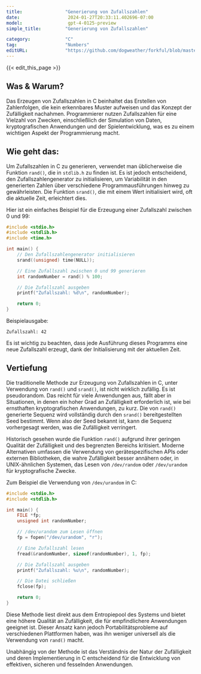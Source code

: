 ```yaml
---
title:                "Generierung von Zufallszahlen"
date:                  2024-01-27T20:33:11.402696-07:00
model:                 gpt-4-0125-preview
simple_title:         "Generierung von Zufallszahlen"

category:             "C"
tag:                  "Numbers"
editURL:              "https://github.com/dogweather/forkful/blob/master/content/de/c/generating-random-numbers.md"
---
```


{{< edit_this_page >}}

## Was & Warum?

Das Erzeugen von Zufallszahlen in C beinhaltet das Erstellen von Zahlenfolgen, die kein erkennbares Muster aufweisen und das Konzept der Zufälligkeit nachahmen. Programmierer nutzen Zufallszahlen für eine Vielzahl von Zwecken, einschließlich der Simulation von Daten, kryptografischen Anwendungen und der Spielentwicklung, was es zu einem wichtigen Aspekt der Programmierung macht.

## Wie geht das:

Um Zufallszahlen in C zu generieren, verwendet man üblicherweise die Funktion `rand()`, die in `stdlib.h` zu finden ist. Es ist jedoch entscheidend, den Zufallszahlengenerator zu initialisieren, um Variabilität in den generierten Zahlen über verschiedene Programmausführungen hinweg zu gewährleisten. Die Funktion `srand()`, die mit einem Wert initialisiert wird, oft die aktuelle Zeit, erleichtert dies.

Hier ist ein einfaches Beispiel für die Erzeugung einer Zufallszahl zwischen 0 und 99:

```c
#include <stdio.h>
#include <stdlib.h>
#include <time.h>

int main() {
    // Den Zufallszahlengenerator initialisieren
    srand((unsigned) time(NULL));

    // Eine Zufallszahl zwischen 0 und 99 generieren
    int randomNumber = rand() % 100;

    // Die Zufallszahl ausgeben
    printf("Zufallszahl: %d\n", randomNumber);

    return 0;
}
```

Beispielausgabe:

```
Zufallszahl: 42
```

Es ist wichtig zu beachten, dass jede Ausführung dieses Programms eine neue Zufallszahl erzeugt, dank der Initialisierung mit der aktuellen Zeit.

## Vertiefung

Die traditionelle Methode zur Erzeugung von Zufallszahlen in C, unter Verwendung von `rand()` und `srand()`, ist nicht wirklich zufällig. Es ist pseudorandom. Das reicht für viele Anwendungen aus, fällt aber in Situationen, in denen ein hoher Grad an Zufälligkeit erforderlich ist, wie bei ernsthaften kryptografischen Anwendungen, zu kurz. Die von `rand()` generierte Sequenz wird vollständig durch den `srand()` bereitgestellten Seed bestimmt. Wenn also der Seed bekannt ist, kann die Sequenz vorhergesagt werden, was die Zufälligkeit verringert.

Historisch gesehen wurde die Funktion `rand()` aufgrund ihrer geringen Qualität der Zufälligkeit und des begrenzten Bereichs kritisiert. Moderne Alternativen umfassen die Verwendung von gerätespezifischen APIs oder externen Bibliotheken, die wahre Zufälligkeit besser annähern oder, in UNIX-ähnlichen Systemen, das Lesen von `/dev/random` oder `/dev/urandom` für kryptografische Zwecke.

Zum Beispiel die Verwendung von `/dev/urandom` in C:

```c
#include <stdio.h>
#include <stdlib.h>

int main() {
    FILE *fp;
    unsigned int randomNumber;

    // /dev/urandom zum Lesen öffnen
    fp = fopen("/dev/urandom", "r");

    // Eine Zufallszahl lesen
    fread(&randomNumber, sizeof(randomNumber), 1, fp);

    // Die Zufallszahl ausgeben
    printf("Zufallszahl: %u\n", randomNumber);

    // Die Datei schließen
    fclose(fp);

    return 0;
}
```

Diese Methode liest direkt aus dem Entropiepool des Systems und bietet eine höhere Qualität an Zufälligkeit, die für empfindlichere Anwendungen geeignet ist. Dieser Ansatz kann jedoch Portabilitätsprobleme auf verschiedenen Plattformen haben, was ihn weniger universell als die Verwendung von `rand()` macht.

Unabhängig von der Methode ist das Verständnis der Natur der Zufälligkeit und deren Implementierung in C entscheidend für die Entwicklung von effektiven, sicheren und fesselnden Anwendungen.
